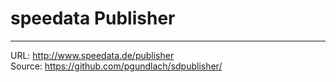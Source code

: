 speedata Publisher
==================


--------
URL: <http://www.speedata.de/publisher>  
Source: <https://github.com/pgundlach/sdpublisher/>  
